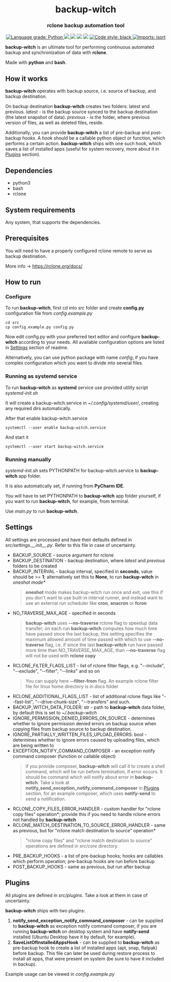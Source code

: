 <h1 align="center" style="border-bottom: none;">backup-witch</h1>
<h3 align="center">rclone backup automation tool</h3>

<p align="center">
  <a href="https://lgtm.com/projects/g/ark-key/backup-witch/context:python">
    <img alt="Language grade: Python" src="https://img.shields.io/lgtm/grade/python/g/ark-key/backup-witch.svg?logo=lgtm&logoWidth=18"/>
  </a>
  <a href="https://codecov.io/gh/ark-key/backup-witch">
    <img src="https://codecov.io/gh/ark-key/backup-witch/branch/master/graph/badge.svg?token=2A648Z07NO"/>
  </a>
  <img src="https://github.com/ark-key/backup-witch/actions/workflows/flake8.yml/badge.svg"/>
  <img src="https://github.com/ark-key/backup-witch/actions/workflows/pytest.yml/badge.svg"/>
  <img src="https://img.shields.io/badge/python-3.8%20%7C%203.9%20%7C%203.10-blue"/>
  <a href="https://github.com/psf/black">
    <img alt="Code style: black" src="https://img.shields.io/badge/code%20style-black-000000.svg">
  </a>
  <a href="https://pycqa.github.io/isort/">
    <img alt="Imports: isort" src="https://img.shields.io/badge/%20imports-isort-%231674b1?style=flat&labelColor=ef8336">
  </a>
</p>

**backup-witch** is an ultimate tool for performing continuous automated backup and synchronization of data with **rclone**.

Made with **python** and **bash**.

## How it works

**backup-witch** operates with backup source, i.e. source of backup, and backup destination.

On backup destination **backup-witch** creates two folders: latest and previous. _latest_ - is the backup source synced to the backup destination (the latest snapshot of data). _previous_ - is the folder, where previous version of files, as well as deleted files, reside.

Additionally, you can provide **backup-witch** a list of pre-backup and post-backup _hooks_. A _hook_ should be a callable python object or function, which performs a certain action. **backup-witch** ships with one such hook, which saves a list of installed apps (useful for system recovery, more about it in [Plugins](#plugins) section).

## Dependencies

+ python3
+ bash
+ rclone

## System requirements

Any system, that supports the dependencies.

## Prerequisites

You will need to have a properly configured rclone remote to serve as backup destination.

More info -> https://rclone.org/docs/

## How to run

### Configure

To run **backup-witch**, first cd into *src* folder and create **config.py** configuration file from _config.example.py_

```shell
cd src
cp config.example.py config.py
```

Now edit config.py with your preferred text editor and configure **backup-witch** according to your needs. All available configuration options are listed in [Settings](#settings) section of readme. 

Alternatively, you can use python package with name _config_, if you have complex configuration which you want to divide into several files.

### Running as systemd service

To run **backup-witch** as **systemd** service use provided utility script _systemd-init.sh_

It will create a backup-witch.service in _~/.config/systemd/user/_, creating any required dirs automatically.

After that enable backup-witch.service

```shell
systemctl --user enable backup-witch.service
```

And start it

```shell
systemctl --user start backup-witch.service
```

### Running manually

_systemd-init.sh_ sets PYTHONPATH for backup-witch.service to **backup-witch** app folder.

It is also automatically set, if running from **PyCharm IDE**.

You will have to set PYTHONPATH to **backup-witch** app folder yourself, if you want to run **backup-witch**, for example, from terminal.

Use _main.py_ to run **backup-witch**.

## Settings

All settings are processed and have their defaults defined in _src/settings.\_\_init\_\_.py_. Refer to this file in case of uncertainty.

- BACKUP_SOURCE - source argument for rclone
- BACKUP_DESTINATION - backup destination, where _latest_ and _previous_ folders to be created
- BACKUP_INTERVAL - backup interval, specified in **seconds**, value should be >= **1**; alternatively set this to **None**, to run **backup-witch** in _oneshot mode*_
    > **oneshot** mode makes backup-witch run once and exit, use this if you don't want to use built-in interval runner, and instead want to use an external run scheduler like **cron**, **anacron** or **fcron**
- NO_TRAVERSE_MAX_AGE - specified in seconds
  > **backup-witch** uses **--no-traverse** rclone flag to speedup data transfer; on each run **backup-witch** computes how much time have passed since the last backup, this setting specifies the maximum allowed amount of time passed with which to use **--no-traverse** flag, i.e. if since the last **backup-witch** run have passed more time than NO_TRAVERSE_MAX_AGE, than **--no-traverse** flag will not be used with **rclone copy**
- RCLONE_FILTER_FLAGS_LIST - list of rclone filter flags, e.g. "--include", "--exclude", "--filter", "--links" and so on
  > You can supply here **--filter-from** flag. An example rclone filter file for linux home directory is in _docs_ folder
- RCLONE_ADDITIONAL_FLAGS_LIST - list of additional rclone flags like "--fast-list", "--drive-chunk-size", "--transfers" and such.
- BACKUP_WITCH_DATA_FOLDER: str - path to **backup-witch** data folder, by default this is set to _~/.backup-witch_
- IGNORE_PERMISSION_DENIED_ERRORS_ON_SOURCE - determines whether to ignore permission denied errors on backup source when copying files from backup source to backup destination.
- IGNORE_PARTIALLY_WRITTEN_FILES_UPLOAD_ERRORS: bool - determines whether to ignore errors caused by uploading files, which are being written to
- EXCEPTION_NOTIFY_COMMAND_COMPOSER - an exception notify command composer (function or callable object)
  > if you provide composer, **backup-witch** will call it to create a shell command, which will be run before termination, if error occurs. It should be command which will notify about error in **backup-witch**. Take a look at **notify_send_exception_notify_command_composer** in [Plugins](#plugins) section, for an example composer, which uses **notify-send** to send a notification.
- RCLONE_COPY_FILES_ERROR_HANDLER - custom handler for "rclone copy files" operation*; provide this if you need to handle rclone errors not handled by **backup-witch**
- RCLONE_MATCH_DESTINATION_TO_SOURCE_ERROR_HANDLER - same as previous, but for "rclone match destination to source" operation*
  > "rclone copy files" and "rclone match destination to source" operations are defined in _src/core_ directory.
- PRE_BACKUP_HOOKS - a list of pre-backup hooks; hooks are callables which perform operation; pre-backup hooks are run before backup
- POST_BACKUP_HOOKS - same as previous, but run after backup

## Plugins

All plugins are defined in _src/plugins_. Take a look at them in case of uncertainty.

**backup-witch** ships with two plugins:
  1. **notify_send_exception_notify_command_composer** - can be supplied to **backup-witch** as exception notify command composer, if you are running **backup-witch** on desktop system and have **notify-send** installed (Ubuntu Desktop have it by default, for example).
  2. **SaveListOfInstalledAppsHook** - can be supplied to **backup-witch** as pre-backup hook to create a list of installed apps (apt, snap, flatpak) before backup. This file can later be used during restore process to install all apps, that were present on system (be sure to have it included in backup).

Example usage can be viewed in _config.example.py_
